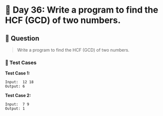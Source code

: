 # 📅 Day 36: Write a program to find the HCF (GCD) of two numbers.

## 📝 Question

> Write a program to find the HCF (GCD) of two numbers.

### 🧪 Test Cases

**Test Case 1:**
```
Input:  12 18
Output: 6
```
**Test Case 2:**
```
Input:  7 9
Output: 1
```
